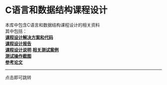 # C语言和数据结构课程设计
本库中包含C语言和数据结构课程设计的相关资料\
其中包括：\
[**课程设计解决方案和代码**](https://github.com/Yu-zq1010/C-and-data-structure-course-design_BC_202003/tree/master/%E5%9F%BA%E4%BA%8ESAT%E7%9A%84%E4%BA%8C%E8%BF%9B%E5%88%B6%E6%95%B0%E7%8B%AC%E6%B8%B8%E6%88%8F%E6%B1%82%E8%A7%A3)\
[**课程设计报告**](https://github.com/Yu-zq1010/C-and-data-structure-course-design_BC_202003/tree/master/CS1805-U201814615%20%E4%BA%8E%E7%A5%AF%E5%A5%87)\
[**课程设计说明**](https://github.com/Yu-zq1010/C-And-Data-Structure-Course-Design_BC_202003/tree/master/%E7%A8%8B%E5%BA%8F%E8%AE%BE%E8%AE%A1%E7%BB%BC%E5%90%88%E8%AF%BE%E7%A8%8B%E8%AE%BE%E8%AE%A1%E4%BB%BB%E5%8A%A1%E5%8F%8A%E6%8C%87%E5%AF%BC%E5%AD%A6%E7%94%9F%E5%8C%85)
[**相关测试案例**](https://github.com/Yu-zq1010/C-And-Data-Structure-Course-Design_BC_202003/tree/master/%E7%A8%8B%E5%BA%8F%E8%AE%BE%E8%AE%A1%E7%BB%BC%E5%90%88%E8%AF%BE%E7%A8%8B%E8%AE%BE%E8%AE%A1%E4%BB%BB%E5%8A%A1%E5%8F%8A%E6%8C%87%E5%AF%BC%E5%AD%A6%E7%94%9F%E5%8C%85/SAT%E6%B5%8B%E8%AF%95%E5%A4%87%E9%80%89%E7%AE%97%E4%BE%8B)\
[**测试操作截图**](https://github.com/Yu-zq1010/C-And-Data-Structure-Course-Design_BC_202003/tree/master/%E6%8A%A5%E5%91%8A)\
[**参考论文**](https://github.com/Yu-zq1010/C-And-Data-Structure-Course-Design_BC_202003/tree/master/%E5%8F%82%E8%80%83%E8%AE%BA%E6%96%87)
***
点击即可跳转
